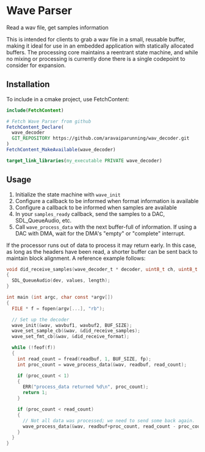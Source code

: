 Wave Parser
============

Read a wav file, get samples information

This is intended for clients to grab a wav file in a small, reusable buffer, making it ideal for use in an embedded application with statically allocated buffers. The processing core maintains a reentrant state machine, and while no mixing or processing is currently done there is a single codepoint to consider for expansion.

Installation
------------

To include in a cmake project, use FetchContent:

```cmake
include(FetchContent)

# Fetch Wave Parser from github
FetchContent_Declare(
  wave_decoder
  GIT_REPOSITORY https://github.com/aravaiparunning/wav_decoder.git
)
FetchContent_MakeAvailable(wave_decoder)

target_link_libraries(my_executable PRIVATE wave_decoder)

````

Usage
-----

1. Initialize the state machine with `wave_init`
2. Configure a callback to be informed when format information is available
3. Configure a callback to be informed when samples are available
4. In your `samples_ready` callback, send the samples to a DAC, SDL_QueueAudio, etc.
5. Call `wave_process_data` with the next buffer-full of information. If using a DAC with DMA, wait for the DMA's "empty" or "complete" interrupt. 

If the processor runs out of data to process it may return early. In this case, as long as the headers have been read,
a shorter buffer can be sent back to maintain block alignment. A reference example follows:

```C
void did_receive_samples(wave_decoder_t * decoder, uint8_t ch, uint8_t *values, size_t length)
{
  SDL_QueueAudio(dev, values, length);
}

int main (int argc, char const *argv[])
{
  FILE * f = fopen(argv[...], "rb");

  // Set up the decoder
  wave_init(&wav, wavbuf1, wavbuf2, BUF_SIZE);
  wave_set_sample_cb(&wav, &did_receive_samples);
  wave_set_fmt_cb(&wav, &did_receive_format);

  while (!feof(f))
  {
    int read_count = fread(readbuf, 1, BUF_SIZE, fp);
    int proc_count = wave_process_data(&wav, readbuf, read_count);

    if (proc_count < 1)
    {
      ERR("process_data returned %d\n", proc_count);
      return 1;
    }

    if (proc_count < read_count)
    {
      // Not all data was processed; we need to send some back again.
      wave_process_data(&wav, readbuf+proc_count, read_count - proc_count);
    }
  }
}
```
